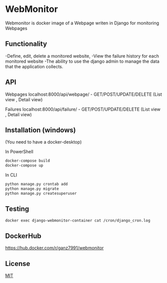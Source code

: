 # WebMonitor

Webmonitor is docker image of a Webpage writen in Django for monitoring Webpages

## Functionality

-Define, edit, delete a monitored website,
-View the failure history for each monitored website
-The ability to use the django admin to manage the data that the application collects.

## API

Webpages
localhost:8000/api/webpage/  - GET/POST/UPDATE/DELETE (List view , Detail view) 

Failures
localhost:8000/api/failure/  - GET/POST/UPDATE/DELETE (List view , Detail view)  

## Installation (windows)

(You need to have a docker-desktop)

In PowerShell

```bash
docker-compose build  
docker-compose up
```
 In CLI 

```bash
python manage.py crontab add 
python manage.py migrate
python manage.py createsuperuser
```


## Testing 
```bash
docker exec django-webmonitor-container cat /cron/django_cron.log   
```


## DockerHub
https://hub.docker.com/r/ganz7991/webmonitor
## License
[MIT](https://choosealicense.com/licenses/mit/)
 
